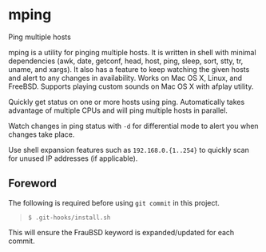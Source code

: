 [//]: # ($FrauBSD: mping/README.md 2018-07-03 02:03:06 +0000 freebsdfrau $)

# mping

Ping multiple hosts

mping is a utility for pinging multiple hosts. It is written in shell with
minimal dependencies (awk, date, getconf, head, host, ping, sleep, sort, stty,
tr, uname, and xargs). It also has a feature to keep watching the given hosts
and alert to any changes in availability. Works on Mac OS X, Linux, and
FreeBSD. Supports playing custom sounds on Mac OS X with afplay utility.

Quickly get status on one or more hosts using ping. Automatically takes
advantage of multiple CPUs and will ping multiple hosts in parallel.

Watch changes in ping status with `-d` for differential mode to alert you when
changes take place.

Use shell expansion features such as `192.168.0.{1..254}` to quickly scan for
unused IP addresses (if applicable).

## Foreword

The following is required before using `git commit` in this project.

> `$ .git-hooks/install.sh`

This will ensure the FrauBSD keyword is expanded/updated for each commit.


